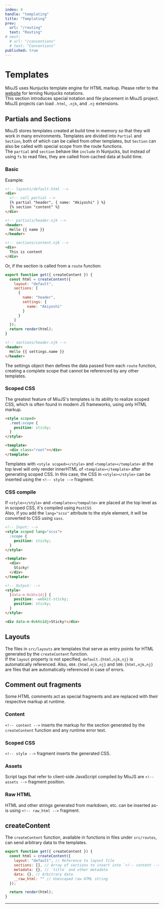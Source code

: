 ```yaml
---
index: 4
handle: "templating"
title: "Templating"
prev:
  url: "/routing"
  text: "Routing"
# next:
  # url: "/conventions"
  # text: "Conventions"
published: true
---
```


# Templates
MiuJS uses Nunjucks template engine for HTML markup. Please refer to the [website](https://mozilla.github.io/nunjucks/) for lerning Nunjucks notations.  
This section introduces special notation and file placement in MiuJS project.  
MiuJS projects can load `.html`, `.njk`, and `.nj` extensions.

## Partials and Sections
MiuJS stores templates created at build time in memory so that they will work in many environments. Templates are divided into `Partial` and `Section`, both of which can be called from other templates, but `Section` can also be called with special scope from the route functions.  
The `partial` and `section` behave like `include` in Nunjucks, but instead of using `fs` to read files, they are called from cached data at build time.

### Basic
Example:
```html
<!-- layouts/default.html -->
<div>
  <!-- call partial -->
  {% partial "header", { name: "Akiyoshi" } %}
  {% section "content" %}
</div>

<!-- partials/header.njk -->
<header>
  Hello {{ name }}
</header>

<!-- sections/content.njk -->
<div>
  This is content
</div>
```

Or, if the section is called from a `route` function:
```js
export function get({ createContent }) {
  const html = createContent({
    layout: "default",
    sections: [
      {
        name: "header",
        settings: {
          name: "Akiyoshi"
        }
      }
    ]
  });
  return render(html);
}
```
```html
<!-- sections/header.njk -->
<header>
  Hello {{ settings.name }}
</header>
```
The settings object then defines the data passed from each `route` function, creating a complete scope that cannot be referenced by any other templates.

### Scoped CSS
The greatest feature of MiuJS's templates is its ability to realize scoped CSS, which is often found in modern JS frameworks, using only HTML markup.
```html
<style scoped>
  .root:scope {
    position: sticky;
  }
</style>

<template>
  <div class="root"></div>
</template>
```
Templates with `<style scoped></style>` and `<template></template>` at the top level will only render innerHTML of `<template></template>` after generating scoped CSS. In this case, the CSS in `<style></style>` can be inserted using the `<!-- style -->` fragment.

### CSS compile
If `<style></style>` and `<template></tempalte>` are placed at the top level as in scoped CSS, it's compiled using `PostCSS`  
Also, if you add the `lang="scss"` attribute to the style element, it will be converted to CSS using `sass`.
```html
<!-- Input: -->
<style scoped lang="scss">
  :scope {
    position: sticky;
  }
</style>

<template>
  <div>
    Sticky!
  </div>
</template>

<!-- Output: -->
<style>
  [data-m-0vkhs1dj] {
    position: -webkit-sticky;
    position: sticky;
  }
</style>

<div data-m-0vkhs1dj>Sticky!</div>
```

## Layouts
The files in `src/layouts` are templates that serve as entry points for HTML generated by the `createContent` function.  
If the `layout` property is not specified, `default.{html,njk,nj}` is automatically referenced. Also, `404.{html,njk,nj}` and `500.{html,njk,nj}` are files that are automatically referenced in case of errors.

## Comment out fragments
Some HTML comments act as special fragments and are replaced with their respective markup at runtime.

### Content
`<!-- content -->` inserts the markup for the section generated by the `createContent` function and any runtime error text.

### Scoped CSS
`<!-- style -->` fragment inserts the generated CSS.

### Assets
Script tags that refer to client-side JavaScript compiled by MiuJS are `<!-- assets -->` fragment position.

### Raw HTML
HTML and other strings generated from markdown, etc. can be inserted as-is using `<!-- raw_html -->` fragment.

## createContent
The `createContent` function, available in functions in files under `src/routes`, can send arbitrary data to the templates.
```js
export function get({ createContent }) {
  const html = createContent({
    layout: "default", // Reference to layout file
    sections: [], // Array of sections to insert into `<!-- content -->`
    metadata: {}, // `title` and other metadata
    data: {}, // Arbitrary data
    __raw_html: "" // Unescaped raw HTML string
  });

  return render(html);
}
```

***